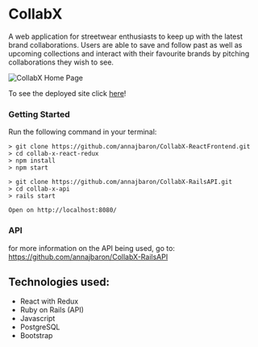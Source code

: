 # CollabX
A web application for streetwear enthusiasts to keep up with the latest brand collaborations. Users are able to save and follow past as well as upcoming collections and interact with their favourite brands by pitching collaborations they wish to see.

![CollabX Home Page](https://s3.amazonaws.com/collab-x-pictures/collabx-homepage)

To see the deployed site click [here](http://collabx.ca)!

### Getting Started

Run the following command in your terminal:
```
> git clone https://github.com/annajbaron/CollabX-ReactFrontend.git
> cd collab-x-react-redux
> npm install
> npm start

> git clone https://github.com/annajbaron/CollabX-RailsAPI.git
> cd collab-x-api
> rails start

Open on http://localhost:8080/
```

### API
for more information on the API being used, go to: https://github.com/annajbaron/CollabX-RailsAPI

## Technologies used:
- React with Redux
- Ruby on Rails (API)
- Javascript
- PostgreSQL
- Bootstrap
